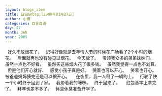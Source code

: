 ```yaml
---
layout: blogs_item
title: 日记&nbsp;[2009年01月27日]
author: 小傅
categories: 自言自语
day: 27
month: JAN
year: 2009
---
```




&nbsp; 好久不放烟花了。
&nbsp; 记得好像就是去年情人节的时候在广场看了2个小时的烟花。
&nbsp; 后面就再也没有碰见过烟花。
&nbsp; 今天放了。
&nbsp; 带领我众多的弟弟妹妹们。
&nbsp; 虽然一点也不好看。
&nbsp; 虽然买这些烟火花了很多钱。
&nbsp; 虽然我觉得一点也不划算。
&nbsp; 但是他们开心就好、
&nbsp; 感觉小孩子真是好。
&nbsp; 哭着也可以开心。
&nbsp; 笑着也开心。
&nbsp; 被爸爸妈妈揍完还是可以很开心。
&nbsp;
&nbsp; 在夜里，我一人租了一辆的士。
&nbsp; 行驶了快一个小时终于回到了家。
&nbsp; 我带着我的咪咪。
&nbsp; 终于回来了。
&nbsp;
&nbsp; 红包基本上拿完了。
&nbsp; 拜年也差不多了。
&nbsp; 休息休息准备开学了。
&nbsp;


